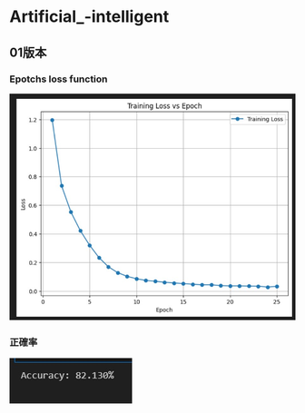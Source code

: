 # Artificial_-intelligent
## 01版本
### Epotchs loss function
![loss function](img/CNN_pic.jpg)
### 正確率
![正確率](img/CNN_result.jpg)
